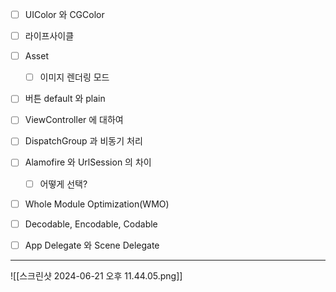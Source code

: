 - [ ] UIColor 와 CGColor
- [ ] 라이프사이클
- [ ] Asset 
	- [ ] 이미지 렌더링 모드
- [ ] 버튼 default 와 plain
- [ ] ViewController 에 대하여
- [ ] DispatchGroup 과 비동기 처리
- [ ] Alamofire 와 UrlSession 의 차이
	- [ ] 어떻게 선택?
- [ ] Whole Module Optimization(WMO)
- [ ] Decodable, Encodable, Codable
- [ ] App Delegate 와 Scene Delegate


---

![[스크린샷 2024-06-21 오후 11.44.05.png]]